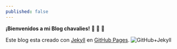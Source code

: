 ```yaml
---
published: false
---
```

**¡Bienvenidos a mi Blog chavalies!** :clap: :clap: :clap:

Este blog esta creado con [Jekyll](http://github.com/barryclark/jekyll-now/) en [GitHub Pages](https://pages.github.com/).
![GitHub+Jekyll](/images/jekyll+github.png)
